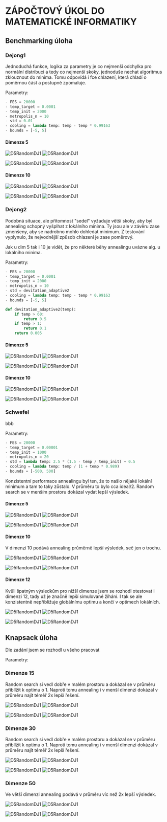 # ZÁPOČTOVÝ ÚKOL DO MATEMATICKÉ INFORMATIKY

## Benchmarking úloha

### Dejong1

Jednoduchá funkce, logika za parametry je co nejmenší odchylka pro normální distribuci
a tedy co nejmenší skoky, jednoduše nechat algoritmus zklouznout do minima. Tomu odpovídá
i fce chlazení, která chladí o poměrnou část a postupně zpomaluje.

Parametry:

```python
- FES = 20000
- temp_target = 0.0001
- temp_init = 2000
- metropolis_n = 10
- std = 0.01
- cooling = lambda temp: temp - temp * 0.99163
- bounds = [-5, 5]
```

#### Dimenze 5

![D5RandomDJ1](pictures/benchmarks/dejong1/d5_dej1_rand_g.png) 
![D5RandomDJ1](pictures/benchmarks/dejong1/d5_dej1_avg_rand_g.png)

![D5RandomDJ1](pictures/benchmarks/dejong1/d5_dej1_anneal_g.png)
![D5RandomDJ1](pictures/benchmarks/dejong1/d5_dej1_avg_anneal_g.png)

#### Dimenze 10

![D5RandomDJ1](pictures/benchmarks/dejong1/d10_dej1_rand_g.png)
![D5RandomDJ1](pictures/benchmarks/dejong1/d10_dej1_avg_rand_g.png)

![D5RandomDJ1](pictures/benchmarks/dejong1/d10_dej1_anneal_g.png)
![D5RandomDJ1](pictures/benchmarks/dejong1/d10_dej1_avg_anneal_g.png)


### Dejong2

Podobná situace, ale přítomnost "sedel" vyžaduje větší skoky, aby byl annealing
schopný vyšplhat z lokálního minima. Ty jsou ale v závěru zase zmenšeny, aby se nadrobno mohlo dohledat minimum.
Z testování vyplynulo, že nejvodnější způsob chlazení je zase poměrový.

Jak u dim 5 tak i 10 je vidět, že pro některé běhy annealingu uvázne alg. u lokálního minima.
 
Parametry:

```python
- FES = 20000
- temp_target = 0.0001
- temp_init = 2000
- metropolis_n = 10
- std = devitation_adaptive2
- cooling = lambda temp: temp - temp * 0.99163
- bounds = [-5, 5]

def devitation_adaptive2(temp):
    if temp > 60:
        return 0.5
    if temp > 1:
        return 0.1
    return 0.005
```

#### Dimenze 5

![D5RandomDJ1](pictures/benchmarks/dejong2/d5_dej2_rand_g.png) 
![D5RandomDJ1](pictures/benchmarks/dejong2/d5_dej2_avg_rand_g.png)

![D5RandomDJ1](pictures/benchmarks/dejong2/d5_dej2_anneal_g.png)
![D5RandomDJ1](pictures/benchmarks/dejong2/d5_dej2_avg_anneal_g.png)

#### Dimenze 10

![D5RandomDJ1](pictures/benchmarks/dejong2/d10_dej2_rand_g.png)
![D5RandomDJ1](pictures/benchmarks/dejong2/d10_dej2_avg_rand_g.png)

![D5RandomDJ1](pictures/benchmarks/dejong2/d10_dej2_anneal_g.png)
![D5RandomDJ1](pictures/benchmarks/dejong2/d10_dej2_avg_anneal_g.png)

### Schwefel

bbb

Parametry:

```python
- FES = 20000
- temp_target = 0.00001
- temp_init = 1000
- metropolis_n = 20
- std = lambda temp: 2.5 * (1.5 - temp / temp_init) + 0.5
- cooling = lambda temp: temp / (1 + temp * 0.989)
- bounds = [-500, 500]
```

Konzistentní performace annealingu byl ten, že to našlo nějaké lokální minimum a tam to taky zůstalo. V průměru to bylo
cca ideal/2. Random search se v menším prostoru dokázal vydat lepší výsledek.

#### Dimenze 5

![D5RandomDJ1](pictures/benchmarks/schwefel/d5_schwefel_rand_g.png) 
![D5RandomDJ1](pictures/benchmarks/schwefel/d5_schwefel_avg_rand_g.png)

![D5RandomDJ1](pictures/benchmarks/schwefel/d5_schwefel_anneal_g.png)
![D5RandomDJ1](pictures/benchmarks/schwefel/d5_schwefel_avg_anneal_g.png)

#### Dimenze 10

V dimenzi 10 podává annealing průměrně lepší výsledek, seč jen o trochu.

![D5RandomDJ1](pictures/benchmarks/schwefel/d10_schwefel_rand_g.png)
![D5RandomDJ1](pictures/benchmarks/schwefel/d10_schwefel_avg_rand_g.png)

![D5RandomDJ1](pictures/benchmarks/schwefel/d10_schwefel_anneal_g.png)
![D5RandomDJ1](pictures/benchmarks/schwefel/d10_schwefel_avg_anneal_g.png)

#### Dimenze 12

Kvůli špatným výsledkům pro nižší dimenze jsem se rozhodl otestovat i dimenzi 12, tady už je značně lepší simulované 
žíhání. I tak se ale konzistentně nepřibližuje globálnímu optimu a končí v optimech lokálních.

![D5RandomDJ1](pictures/benchmarks/schwefel/d12_schwefel_rand_g.png)
![D5RandomDJ1](pictures/benchmarks/schwefel/d12_schwefel_avg_rand_g.png)

![D5RandomDJ1](pictures/benchmarks/schwefel/d12_schwefel_anneal_g.png)
![D5RandomDJ1](pictures/benchmarks/schwefel/d12_schwefel_avg_anneal_g.png)

## Knapsack úloha

Dle zadání jsem se rozhodl u všeho pracovat 

Parametry:

### Dimenze 15

Random search si vedl dobře v malém prostoru a dokázal se v průměru přiblížit k optimu o 1. Naproti tomu annealing
i v menší dimenzi dokázal v průměru najít téměř 2x lepší řešení.

![D5RandomDJ1](pictures/knapsack/d15_knapsack_rand_g.png) 
![D5RandomDJ1](pictures/knapsack/d15_knapsack_avg_rand_g.png) 

![D5RandomDJ1](pictures/knapsack/d15_knapsack_anneal_g.png) 
![D5RandomDJ1](pictures/knapsack/d15_knapsack_avg_anneal_g.png)  

### Dimenze 30

Random search si vedl dobře v malém prostoru a dokázal se v průměru přiblížit k optimu o 1. Naproti tomu annealing
i v menší dimenzi dokázal v průměru najít téměř 2x lepší řešení.

![D5RandomDJ1](pictures/knapsack/d30_knapsack_rand_g.png) 
![D5RandomDJ1](pictures/knapsack/d30_knapsack_avg_rand_g.png) 

![D5RandomDJ1](pictures/knapsack/d30_knapsack_anneal_g.png) 
![D5RandomDJ1](pictures/knapsack/d30_knapsack_avg_anneal_g.png)  

### Dimenze 50

Ve větší dimenzi annealing podává v průměru víc než 2x lepší výsledek.

![D5RandomDJ1](pictures/knapsack/d50_knapsack_rand_g.png) 
![D5RandomDJ1](pictures/knapsack/d50_knapsack_avg_rand_g.png) 

![D5RandomDJ1](pictures/knapsack/d50_knapsack_anneal_g.png) 
![D5RandomDJ1](pictures/knapsack/d50_knapsack_avg_anneal_g.png)  